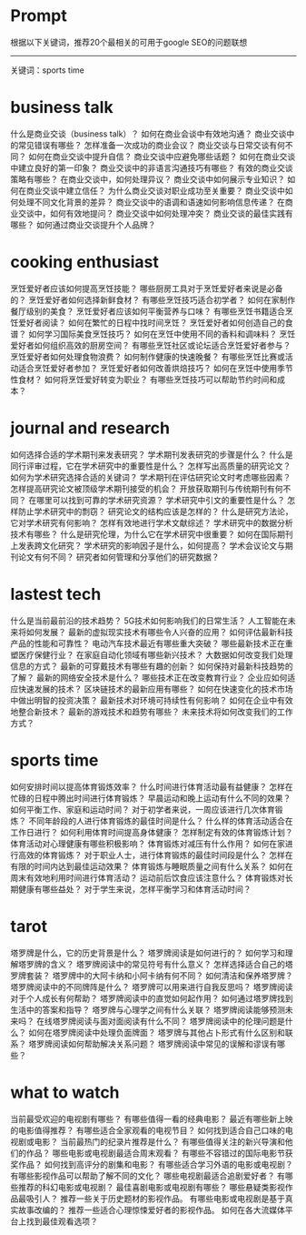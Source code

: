 # Prompt
根据以下关键词，推荐20个最相关的可用于google SEO的问题联想

----
关键词：sports time

# business talk
什么是商业交谈（business talk）？
如何在商业会谈中有效地沟通？
商业交谈中的常见错误有哪些？
怎样准备一次成功的商业会议？
商业交谈与日常交谈有何不同？
如何在商业交谈中提升自信？
商业交谈中应避免哪些话题？
如何在商业交谈中建立良好的第一印象？
商业交谈中的非语言沟通技巧有哪些？
有效的商业交谈策略有哪些？
在商业交谈中，如何处理异议？
商业交谈中如何展示专业知识？
如何在商业交谈中建立信任？
为什么商业交谈对职业成功至关重要？
商业交谈中如何处理不同文化背景的差异？
商业交谈中的语调和语速如何影响信息传递？
在商业交谈中，如何有效地提问？
商业交谈中如何处理冲突？
商业交谈的最佳实践有哪些？
如何通过商业交谈提升个人品牌？

# cooking enthusiast
烹饪爱好者应该如何提高烹饪技能？
哪些厨房工具对于烹饪爱好者来说是必备的？
烹饪爱好者如何选择新鲜食材？
有哪些烹饪技巧适合初学者？
如何在家制作餐厅级别的美食？
烹饪爱好者应该如何平衡营养与口味？
有哪些烹饪书籍适合烹饪爱好者阅读？
如何在繁忙的日程中找时间烹饪？
烹饪爱好者如何创造自己的食谱？
如何学习国际美食烹饪技巧？
如何在烹饪中使用不同的香料和调味料？
烹饪爱好者如何组织高效的厨房空间？
有哪些烹饪社区或论坛适合烹饪爱好者参与？
烹饪爱好者如何处理食物浪费？
如何制作健康的快速晚餐？
有哪些烹饪比赛或活动适合烹饪爱好者参加？
烹饪爱好者如何改善烘焙技巧？
如何在烹饪中使用季节性食材？
如何将烹饪爱好转变为职业？
有哪些烹饪技巧可以帮助节约时间和成本？

# journal and research
如何选择合适的学术期刊来发表研究？
学术期刊发表研究的步骤是什么？
什么是同行评审过程，它在学术研究中的重要性是什么？
怎样写出高质量的研究论文？
如何为学术研究选择合适的关键词？
学术期刊在评估研究论文时考虑哪些因素？
怎样提高研究论文被顶级学术期刊接受的机会？
开放获取期刊与传统期刊有何不同？
在哪里可以找到可靠的学术研究资源？
学术研究中引文的重要性是什么？
怎样防止学术研究中的剽窃？
研究论文的结构应该是怎样的？
什么是研究方法论，它对学术研究有何影响？
怎样有效地进行学术文献综述？
学术研究中的数据分析技术有哪些？
什么是研究伦理，为什么它在学术研究中很重要？
如何在国际期刊上发表跨文化研究？
学术研究的影响因子是什么，如何提高？
学术会议论文与期刊论文有何不同？
研究者如何管理和分享他们的研究数据？


# lastest tech
什么是当前最前沿的技术趋势？
5G技术如何影响我们的日常生活？
人工智能在未来将如何发展？
最新的虚拟现实技术有哪些令人兴奋的应用？
如何评估最新科技产品的性能和可靠性？
电动汽车技术最近有哪些重大突破？
哪些最新技术正在重塑医疗保健行业？
在家庭自动化领域有哪些新兴技术？
大数据如何改变我们处理信息的方式？
最新的可穿戴技术有哪些有趣的创新？
如何保持对最新科技趋势的了解？
最新的网络安全技术是什么？
哪些技术正在改变教育行业？
企业应如何适应快速发展的技术？
区块链技术的最新应用有哪些？
如何在快速变化的技术市场中做出明智的投资决策？
最新技术对环境可持续性有何影响？
如何在企业中有效地整合新技术？
最新的游戏技术和趋势有哪些？
未来技术将如何改变我们的工作方式？


# sports time
如何安排时间以提高体育锻炼效率？
什么时间进行体育活动最有益健康？
怎样在忙碌的日程中腾出时间进行体育锻炼？
早晨运动和晚上运动有什么不同的效果？
如何平衡工作、家庭和运动时间？
对于初学者来说，一周应该进行几次体育锻炼？
不同年龄段的人进行体育锻炼的最佳时间是什么？
什么样的体育活动适合在工作日进行？
如何利用体育时间提高身体健康？
怎样制定有效的体育锻炼计划？
体育活动对心理健康有哪些积极影响？
体育锻炼对减压有什么作用？
如何在家进行高效的体育锻炼？
对于职业人士，进行体育锻炼的最佳时间段是什么？
怎样在有限的时间内达到最佳运动效果？
体育锻炼与睡眠质量之间有什么关系？
如何在周末有效地利用时间进行体育活动？
运动前后饮食应该注意什么？
体育锻炼对长期健康有哪些益处？
对于学生来说，怎样平衡学习和体育活动时间？


# tarot
塔罗牌是什么，它的历史背景是什么？
塔罗牌阅读是如何进行的？
如何学习和理解塔罗牌的含义？
塔罗牌阅读中的常见符号有什么意义？
怎样选择适合自己的塔罗牌套装？
塔罗牌中的大阿卡纳和小阿卡纳有何不同？
如何清洁和保养塔罗牌？
塔罗牌阅读中的不同牌阵是什么？
塔罗牌可以用来进行自我反思吗？
塔罗牌阅读对于个人成长有何帮助？
塔罗牌阅读中的直觉如何起作用？
如何通过塔罗牌找到生活中的答案和指导？
塔罗牌与心理学之间有什么关联？
塔罗牌阅读能够预测未来吗？
在线塔罗牌阅读与面对面阅读有什么不同？
塔罗牌阅读中的伦理问题是什么？
如何在塔罗牌阅读中处理负面牌面？
塔罗牌与其他占卜形式有什么区别和联系？
塔罗牌阅读如何帮助解决关系问题？
塔罗牌阅读中常见的误解和谬误有哪些？

# what to watch
当前最受欢迎的电视剧有哪些？
有哪些值得一看的经典电影？
最近有哪些新上映的电影值得推荐？
有哪些适合全家观看的电视节目？
如何找到适合自己口味的电视剧或电影？
当前最热门的纪录片推荐是什么？
有哪些值得关注的新兴导演和他们的作品？
哪些电影或电视剧最适合周末观看？
有哪些不容错过的国际电影节获奖作品？
如何找到高评分的剧集和电影？
有哪些适合学习外语的电影或电视剧？
有哪些影视作品可以帮助了解不同的文化？
哪些电视剧最适合追剧爱好者？
有哪些推荐的科幻电影或电视剧？
最佳喜剧电影或电视剧有哪些？
哪些悬疑类影视作品最吸引人？
推荐一些关于历史题材的影视作品。
有哪些电影或电视剧是基于真实故事改编的？
推荐一些适合心理惊悚爱好者的影视作品。
如何在各大流媒体平台上找到最佳观看选项？
